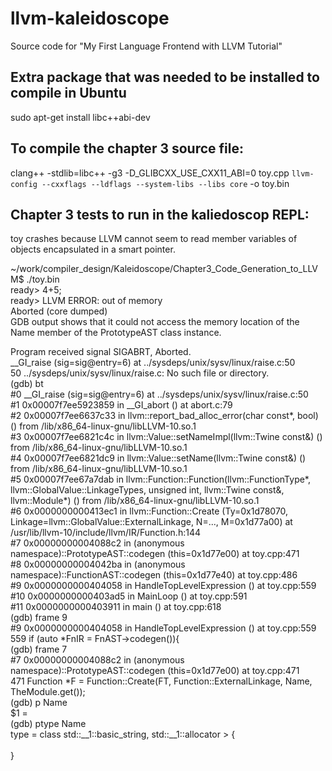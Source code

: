 # llvm-kaleidoscope
Source code for "My First Language Frontend with LLVM Tutorial"

## Extra package that was needed to be installed to compile in Ubuntu
sudo apt-get install libc++abi-dev

## To compile the chapter 3 source file:
clang++ -stdlib=libc++ -g3 -D_GLIBCXX_USE_CXX11_ABI=0 toy.cpp `llvm-config --cxxflags --ldflags --system-libs --libs core` -o toy.bin


 ## Chapter 3 tests to run in the kaliedoscop REPL:
 toy crashes because LLVM cannot seem to read member variables of objects encapsulated in a smart pointer.
 
 <verbatim>
 
 ~/work/compiler_design/Kaleidoscope/Chapter3_Code_Generation_to_LLVM$ ./toy.bin <br />
ready> 4+5;<br />
ready> LLVM ERROR: out of memory <br />
Aborted (core dumped) <br />
 </verbatim>
 GDB output shows that it could not access the memory location of the Name member of the PrototypeAST
 class instance.
 
  <verbatim>
Program received signal SIGABRT, Aborted. <br />
__GI_raise (sig=sig@entry=6) at ../sysdeps/unix/sysv/linux/raise.c:50 <br />
50	../sysdeps/unix/sysv/linux/raise.c: No such file or directory. <br />
(gdb) bt <br />
#0  __GI_raise (sig=sig@entry=6) at ../sysdeps/unix/sysv/linux/raise.c:50 <br />
#1  0x00007f7ee5923859 in __GI_abort () at abort.c:79 <br />
#2  0x00007f7ee6637c33 in llvm::report_bad_alloc_error(char const*, bool) () from /lib/x86_64-linux-gnu/libLLVM-10.so.1 <br />
#3  0x00007f7ee6821c4c in llvm::Value::setNameImpl(llvm::Twine const&) () from /lib/x86_64-linux-gnu/libLLVM-10.so.1 <br />
#4  0x00007f7ee6821dc9 in llvm::Value::setName(llvm::Twine const&) () from /lib/x86_64-linux-gnu/libLLVM-10.so.1 <br />
#5  0x00007f7ee67a7dab in llvm::Function::Function(llvm::FunctionType*, llvm::GlobalValue::LinkageTypes, unsigned int, llvm::Twine const&, llvm::Module*) () from /lib/x86_64-linux-gnu/libLLVM-10.so.1 <br />
#6  0x0000000000413ec1 in llvm::Function::Create (Ty=0x1d78070, Linkage=llvm::GlobalValue::ExternalLinkage, N=..., M=0x1d77a00) at /usr/lib/llvm-10/include/llvm/IR/Function.h:144 <br />
#7  0x00000000004088c2 in (anonymous namespace)::PrototypeAST::codegen (this=0x1d77e00) at toy.cpp:471 <br />
#8  0x00000000004042ba in (anonymous namespace)::FunctionAST::codegen (this=0x1d77e40) at toy.cpp:486 <br />
#9  0x0000000000404058 in HandleTopLevelExpression () at toy.cpp:559 <br />
#10 0x0000000000403ad5 in MainLoop () at toy.cpp:591 <br />
#11 0x0000000000403911 in main () at toy.cpp:618 <br />
(gdb) frame 9 <br />
#9  0x0000000000404058 in HandleTopLevelExpression () at toy.cpp:559 <br />
559	    if (auto *FnIR = FnAST->codegen()){ <br />
(gdb) frame 7 <br />
#7  0x00000000004088c2 in (anonymous namespace)::PrototypeAST::codegen (this=0x1d77e00) at toy.cpp:471 <br />
471	  Function *F = Function::Create(FT, Function::ExternalLinkage, Name, TheModule.get()); <br />
(gdb) p Name <br />
$1 = <incomplete type> <br />
(gdb) ptype Name <br />
type = class std::__1::basic_string<char, std::__1::char_traits<char>, std::__1::allocator<char> > { <br />
    <incomplete type> <br />
} <br />
 </verbatim>

